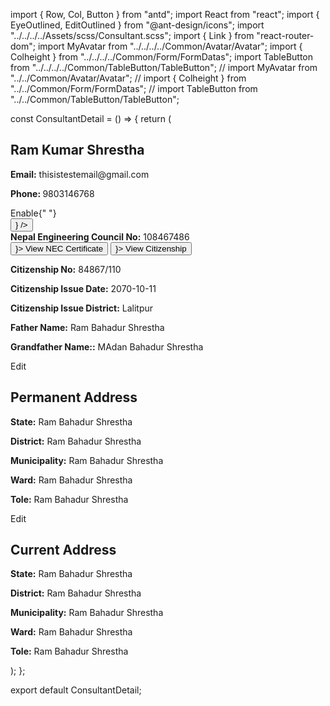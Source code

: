 import { Row, Col, Button } from "antd";
import React from "react";
import { EyeOutlined, EditOutlined } from "@ant-design/icons";
import "../../../../Assets/scss/Consultant.scss";
import { Link } from "react-router-dom";
import MyAvatar from "../../../../Common/Avatar/Avatar";
import { Colheight } from "../../../../Common/Form/FormDatas";
import TableButton from "../../../../Common/TableButton/TableButton";
// import MyAvatar from "../../Common/Avatar/Avatar";
// import { Colheight } from "../../Common/Form/FormDatas";
// import TableButton from "../../Common/TableButton/TableButton";

const ConsultantDetail = () => {
return (
<div className="CenterForm">
<Row justify="space-between">
<Col {...Colheight(10)}>
<div className="flexRow">
<MyAvatar />
<div className="flexColEnd paddingLeft20">
<h2>Ram Kumar Shrestha</h2>
<p>
<b>Email:</b> thisistestemail@gmail.com
</p>
<p>
<b>Phone: </b> 9803146768
</p>
</div>
</div>
</Col>
<Col {...Colheight(10)} className="paddingTop">
<div className="flexSpaceB ">
<TableButton bgColor="green">Enable</TableButton>{" "}
<div>
<Link to={"/user/profile/edit"}>
<Button type="primary" icon={<EditOutlined />} />
</Link>
</div>
</div>
<div className="paddingTop">
<div className="paddingBot10">
<b>Nepal Engineering Council No:</b> 108467486
</div>
<Button type="primary" icon={<EyeOutlined />}>
View NEC Certificate
</Button>
<Button type="primary" ghost icon={<EyeOutlined />}>
View Citizenship
</Button>
</div>
</Col>
</Row>
<Row>
<Col {...Colheight(24)}>
<div className="paddingTop">
<p>
<b>Citizenship No:</b> 84867/110
</p>
<p>
<b>Citizenship Issue Date:</b> 2070-10-11
</p>
<p>
<b>Citizenship Issue District:</b> Lalitpur
</p>
</div>
</Col>
</Row>
<Row>
<Col {...Colheight(24)}>
<div className="paddingTop">
<p>
<b>Father Name:</b> Ram Bahadur Shrestha
</p>
<p>
<b>Grandfather Name::</b> MAdan Bahadur Shrestha
</p>
</div>
</Col>
</Row>
<Row justify="space-between">
<Col {...Colheight(10)}>
<div className="PurpleCard EditAddDiv">
<div className="EditDiv">Edit</div>
<h2>Permanent Address</h2>
<p>
<b>State:</b> Ram Bahadur Shrestha
</p>
<p>
<b>District:</b> Ram Bahadur Shrestha
</p>
<p>
<b>Municipality:</b> Ram Bahadur Shrestha
</p>
<p>
<b>Ward:</b> Ram Bahadur Shrestha
</p>
<p>
<b>Tole:</b> Ram Bahadur Shrestha
</p>
</div>
</Col>
<Col {...Colheight(10)}>
<div className="PurpleCard EditAddDiv">
<div className="EditDiv">Edit</div>
<h2>Current Address</h2>
<p>
<b>State:</b> Ram Bahadur Shrestha
</p>
<p>
<b>District:</b> Ram Bahadur Shrestha
</p>
<p>
<b>Municipality:</b> Ram Bahadur Shrestha
</p>
<p>
<b>Ward:</b> Ram Bahadur Shrestha
</p>
<p>
<b>Tole:</b> Ram Bahadur Shrestha
</p>
</div>
</Col>
</Row>
</div>
);
};

export default ConsultantDetail;
